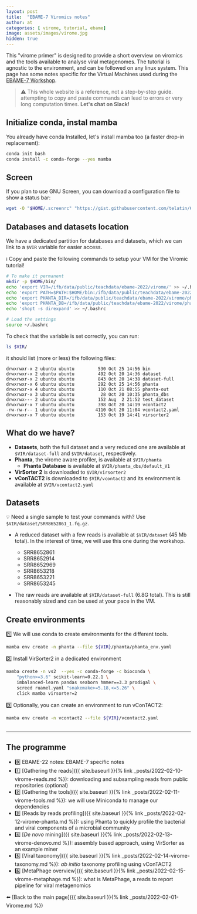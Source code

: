 ```yaml
---
layout: post
title:  "EBAME-7 Viromics notes"
author: at
categories: [ virome, tutorial, ebame]
image: assets/images/virome.jpg
hidden: true
---
```


This "virome primer" is designed to provide a short overview on viromics
and the tools available to analyse viral metagenomes. 
The tutorial is agnostic to the environment, and can be followed on any
linux system. This page has some notes specific for the Virtual Machines
used during the [EBAME-7 Workshop](https://maignienlab.gitlab.io/ebame7/).

> :warning: This whole website is a reference, not a step-by-step guide.
> attempting to copy and paste commands can lead to errors or very long computation times.
> **Let's chat on Slack!**


## Initialize conda, instal mamba

You already have conda Installed, let's install mamba too (a faster drop-in replacement):

```bash
conda init bash
conda install -c conda-forge --yes mamba
```

## Screen

If you plan to use GNU Screen, you can download a configuration file to show a status bar:

```bash
wget -O "$HOME/.screenrc" "https://gist.githubusercontent.com/telatin/66fab72e9bf0dda9984cad8d97c6174b/raw/381014e047cd0d04990176b83e0b723363dda93d/.screenrc"
```
## Databases and datasets location

We have a dedicated partition for databases and datasets, which we can link
to a `$VIR` variable for easier access.

:information_source: Copy and paste the following commands to setup your VM for the Viromic tutorial!

```bash
# To make it permanent
mkdir -p $HOME/bin/
echo 'export VIR=/ifb/data/public/teachdata/ebame-2022/virome/' >> ~/.bashrc
echo 'export PATH=$PATH:$HOME/bin:/ifb/data/public/teachdata/ebame-2022/virome/bin/' >> ~/.bashrc
echo 'export PHANTA_DIR=/ifb/data/public/teachdata/ebame-2022/virome/phanta/' >> ~/.bashrc
echo 'export PHANTA_DB=/ifb/data/public/teachdata/ebame-2022/virome/phanta_dbs/default_V1/' >> ~/.bashrc
echo 'shopt -s direxpand' >> ~/.bashrc

# Load the settings
source ~/.bashrc
```

To check that the variable is set correctly, you can run:

```bash
ls $VIR/
```

it should list (more or less) the following files:

```text
drwxrwxr-x 2 ubuntu ubuntu         530 Oct 25 14:56 bin
drwxrwxr-x 2 ubuntu ubuntu         492 Oct 20 14:36 dataset
drwxrwxr-x 2 ubuntu ubuntu         843 Oct 20 14:38 dataset-full
drwxrwxr-x 6 ubuntu ubuntu         292 Oct 25 14:56 phanta
drwxrwxr-x 4 ubuntu ubuntu         110 Oct 21 08:55 phanta-out
drwxrwxr-x 3 ubuntu ubuntu          28 Oct 20 10:35 phanta_dbs
drwxrwx--- 2 ubuntu ubuntu         152 Aug  2 21:52 test_dataset
drwxrwxr-x 7 ubuntu ubuntu         398 Oct 20 14:19 vcontact2
-rw-rw-r-- 1 ubuntu ubuntu        4110 Oct 20 11:04 vcontact2.yaml
drwxrwxr-x 7 ubuntu ubuntu         153 Oct 19 14:41 virsorter2
```

## What do we have?

* **Datasets**, both the full dataset and a very reduced one are available at `$VIR/dataset-full` and `$VIR/dataset`, respectively.
* **Phanta**, the virome aware profiler, is available at `$VIR/phanta`
  * **Phanta Database** is available at `$VIR/phanta_dbs/default_V1`
* **VirSorter 2** is downloaded to `$VIR/virsorter2`
* **vConTACT2** is downloaded to `$VIR/vcontact2` and its environment is available at `$VIR/vcontact2.yaml`


## Datasets

:bulb: Need a single sample to test your commands with? Use `$VIR/dataset/SRR8652861_1.fq.gz`.

* A reduced dataset with a few reads is available at `$VIR/dataset` (45 Mb total). In the interest of time, we will use this one during the workshop.
  * SRR8652861
  * SRR8652914
  * SRR8652969
  * SRR8653218
  * SRR8653221
  * SRR8653245
  
* The raw reads are available at `$VIR/dataset-full` (6.8G total). This is still reasonably sized and can be used at your pace in the VM.


## Create environments

:one: We will use conda to create environments for the different tools.

```bash
mamba env create -n phanta --file ${VIR}/phanta/phanta_env.yaml
```

:two: Install VirSorter2 in a dedicated environment

```bash
mamba create -n vs2  --yes -c conda-forge -c bioconda \
    "python>=3.6" scikit-learn=0.22.1 \
    imbalanced-learn pandas seaborn hmmer==3.3 prodigal \
    screed ruamel.yaml "snakemake>=5.18,<=5.26" \
    click mamba virsorter=2
```
:three: Optionally, you can create an environment to run vConTACT2:

```bash
mamba env create -n vcontact2 --file ${VIR}/vcontact2.yaml
```

##
---

## The programme

* :zero: EBAME-22 notes: EBAME-7 specific notes
* :one: [Gathering the reads]({{ site.baseurl }}{% link _posts/2022-02-10-virome-reads.md %}):
  downloading and subsampling reads from public repositories (optional)
* :two: [Gathering the tools]({{ site.baseurl }}{% link _posts/2022-02-11-virome-tools.md %}):
  we will use Miniconda to manage our dependencies
* :three: [Reads by reads profiling]({{ site.baseurl }}{% link _posts/2022-02-12-virome-phanta.md %}):
  using Phanta to quickly profile the bacterial and viral components of a microbial community
* :four:  [_De novo_ mining]({{ site.baseurl }}{% link _posts/2022-02-13-virome-denovo.md %}):
  assembly based approach, using VirSorter as an example miner
* :five:  [Viral taxonomy]({{ site.baseurl }}{% link _posts/2022-02-14-virome-taxonomy.md %}):
  *ab initio* taxonomy profiling using vConTACT2
* :six:  [MetaPhage overview]({{ site.baseurl }}{% link _posts/2022-02-15-virome-metaphage.md %}):
  what is MetaPhage, a reads to report pipeline for viral metagenomics

:arrow_left: [Back to the main page]({{ site.baseurl }}{% link _posts/2022-02-01-Virome.md %})
